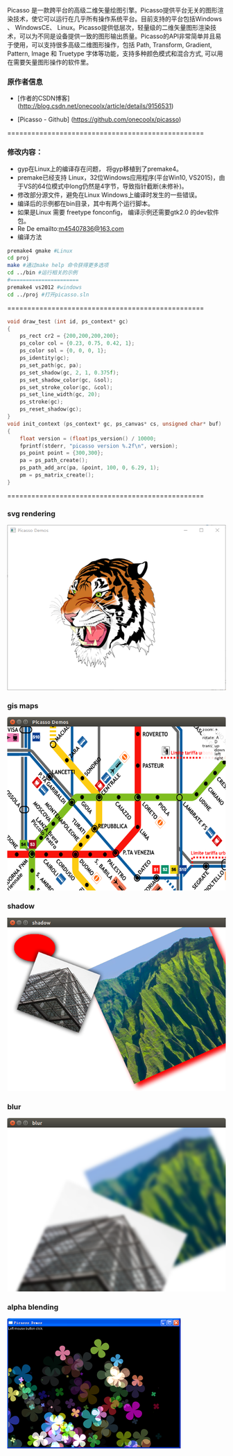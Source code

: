 Picasso 是一款跨平台的高级二维矢量绘图引擎。Picasso提供平台无关的图形渲染技术，使它可以运行在几乎所有操作系统平台。目前支持的平台包括Windows 、 WindowsCE、 Linux。Picasso提供低层次，轻量级的二维矢量图形渲染技术，可以为不同是设备提供一致的图形输出质量。Picasso的API非常简单并且易于使用，可以支持很多高级二维图形操作，包括 Path, Transform, Gradient, Pattern, Image 和 Truetype 字体等功能，支持多种颜色模式和混合方式, 可以用在需要矢量图形操作的软件里。
### 原作者信息
- [作者的CSDN博客] (http://blog.csdn.net/onecoolx/article/details/9156531)
 
- [Picasso - Github] (https://github.com/onecoolx/picasso)

=================================================
### 修改内容：
*   gyp在Linux上的编译存在问题， 将gyp移植到了premake4。
*   premake已经支持 Linux，32位Windows应用程序(平台Win10, VS2015)，由于VS的64位模式中long仍然是4字节，导致指针截断(未修补)。
*   修改部分源文件，避免在Linux Windows上编译时发生的一些错误。
*   编译后的示例都在bin目录，其中有两个运行脚本。
*   如果是Linux 需要 freetype fonconfig， 编译示例还需要gtk2.0 的dev软件包。
*   Re De emailto:m45407836@163.com
*   编译方法

``` bash
premake4 gmake #Linux 
cd proj
make #通过make help 命令获得更多选项
cd ../bin #运行相关的示例
#======================
premake4 vs2012 #windows 
cd ../proj #打开picasso.sln
```

=================================================
``` c
void draw_test (int id, ps_context* gc)
{
    ps_rect cr2 = {200,200,200,200};
    ps_color col = {0.23, 0.75, 0.42, 1};
    ps_color sol = {0, 0, 0, 1};
    ps_identity(gc);
    ps_set_path(gc, pa);
    ps_set_shadow(gc, 2, 1, 0.375f);
    ps_set_shadow_color(gc, &sol);
    ps_set_stroke_color(gc, &col);
    ps_set_line_width(gc, 20);
    ps_stroke(gc);
    ps_reset_shadow(gc);
}
void init_context (ps_context* gc, ps_canvas* cs, unsigned char* buf)
{
    float version = (float)ps_version() / 10000;
    fprintf(stderr, "picasso version %.2f\n", version);
	ps_point point = {300,300};
    pa = ps_path_create();
    ps_path_add_arc(pa, &point, 100, 0, 6.29, 1);
    pm = ps_matrix_create();
}
```

=================================================
### **svg rendering**
![link](demos/tiger.png)

### **gis maps**
![link](demos/gis.png)

### **shadow**
![link](demos/shadow.png)

### **blur**
![link](demos/blur.png)

### **alpha blending**
![link](demos/flowers.png)

